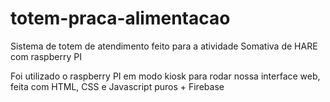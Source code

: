# totem-praca-alimentacao
Sistema de totem de atendimento feito para a atividade Somativa de HARE com raspberry PI 

Foi utilizado o raspberry PI em modo kiosk para rodar nossa interface web, feita com HTML, CSS e Javascript puros + Firebase
